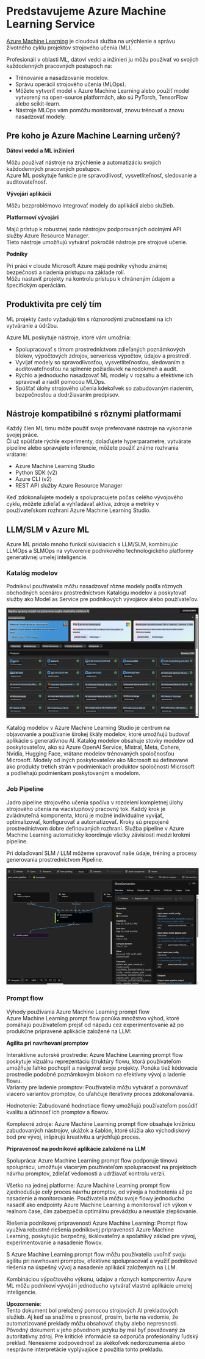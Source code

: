 # **Predstavujeme Azure Machine Learning Service**

[Azure Machine Learning](https://ml.azure.com?WT.mc_id=aiml-138114-kinfeylo) je cloudová služba na urýchlenie a správu životného cyklu projektov strojového učenia (ML).

Profesionáli v oblasti ML, dátoví vedci a inžinieri ju môžu používať vo svojich každodenných pracovných postupoch na:

- Trénovanie a nasadzovanie modelov.
- Správu operácií strojového učenia (MLOps).
- Môžete vytvoriť model v Azure Machine Learning alebo použiť model vytvorený na open-source platformách, ako sú PyTorch, TensorFlow alebo scikit-learn.
- Nástroje MLOps vám pomôžu monitorovať, znovu trénovať a znovu nasadzovať modely.

## Pre koho je Azure Machine Learning určený?

**Dátoví vedci a ML inžinieri**

Môžu používať nástroje na zrýchlenie a automatizáciu svojich každodenných pracovných postupov.  
Azure ML poskytuje funkcie pre spravodlivosť, vysvetliteľnosť, sledovanie a auditovateľnosť.

**Vývojári aplikácií**

Môžu bezproblémovo integrovať modely do aplikácií alebo služieb.

**Platformoví vývojári**

Majú prístup k robustnej sade nástrojov podporovaných odolnými API služby Azure Resource Manager.  
Tieto nástroje umožňujú vytvárať pokročilé nástroje pre strojové učenie.

**Podniky**

Pri práci v cloude Microsoft Azure majú podniky výhodu známej bezpečnosti a riadenia prístupu na základe rolí.  
Môžu nastaviť projekty na kontrolu prístupu k chráneným údajom a špecifickým operáciám.

## Produktivita pre celý tím
ML projekty často vyžadujú tím s rôznorodými zručnosťami na ich vytváranie a údržbu.

Azure ML poskytuje nástroje, ktoré vám umožnia:
- Spolupracovať s tímom prostredníctvom zdieľaných poznámkových blokov, výpočtových zdrojov, serverless výpočtov, údajov a prostredí.
- Vyvíjať modely so spravodlivosťou, vysvetliteľnosťou, sledovaním a auditovateľnosťou na splnenie požiadaviek na rodokmeň a audit.
- Rýchlo a jednoducho nasadzovať ML modely v rozsahu a efektívne ich spravovať a riadiť pomocou MLOps.
- Spúšťať úlohy strojového učenia kdekoľvek so zabudovaným riadením, bezpečnosťou a dodržiavaním predpisov.

## Nástroje kompatibilné s rôznymi platformami

Každý člen ML tímu môže použiť svoje preferované nástroje na vykonanie svojej práce.  
Či už spúšťate rýchle experimenty, dolaďujete hyperparametre, vytvárate pipeline alebo spravujete inferencie, môžete použiť známe rozhrania vrátane:
- Azure Machine Learning Studio
- Python SDK (v2)
- Azure CLI (v2)
- REST API služby Azure Resource Manager

Keď zdokonaľujete modely a spolupracujete počas celého vývojového cyklu, môžete zdieľať a vyhľadávať aktíva, zdroje a metriky v používateľskom rozhraní Azure Machine Learning Studio.

## **LLM/SLM v Azure ML**

Azure ML pridalo mnoho funkcií súvisiacich s LLM/SLM, kombinujúc LLMOps a SLMOps na vytvorenie podnikového technologického platformy generatívnej umelej inteligencie.

### **Katalóg modelov**

Podnikoví používatelia môžu nasadzovať rôzne modely podľa rôznych obchodných scenárov prostredníctvom Katalógu modelov a poskytovať služby ako Model as Service pre podnikových vývojárov alebo používateľov.

![models](../../../../translated_images/models.2450411eac222e539ffb55785a8f550d01be1030bd8eb67c9c4f9ae4ca5d64be.sk.png)

Katalóg modelov v Azure Machine Learning Studio je centrum na objavovanie a používanie širokej škály modelov, ktoré umožňujú budovať aplikácie s generatívnou AI. Katalóg modelov obsahuje stovky modelov od poskytovateľov, ako sú Azure OpenAI Service, Mistral, Meta, Cohere, Nvidia, Hugging Face, vrátane modelov trénovaných spoločnosťou Microsoft. Modely od iných poskytovateľov ako Microsoft sú definované ako produkty tretích strán v podmienkach produktov spoločnosti Microsoft a podliehajú podmienkam poskytovaným s modelom.

### **Job Pipeline**

Jadro pipeline strojového učenia spočíva v rozdelení kompletnej úlohy strojového učenia na viacstupňový pracovný tok. Každý krok je zvládnuteľná komponenta, ktorú je možné individuálne vyvíjať, optimalizovať, konfigurovať a automatizovať. Kroky sú prepojené prostredníctvom dobre definovaných rozhraní. Služba pipeline v Azure Machine Learning automaticky koordinuje všetky závislosti medzi krokmi pipeline.

Pri dolaďovaní SLM / LLM môžeme spravovať naše údaje, tréning a procesy generovania prostredníctvom Pipeline.

![finetuning](../../../../translated_images/finetuning.b52e4aa971dfd8d3c668db913a2b419380533bd3a920d227ec19c078b7b3f309.sk.png)

### **Prompt flow**

Výhody používania Azure Machine Learning prompt flow  
Azure Machine Learning prompt flow ponúka množstvo výhod, ktoré pomáhajú používateľom prejsť od nápadu cez experimentovanie až po produkčne pripravené aplikácie založené na LLM:

**Agilita pri navrhovaní promptov**

Interaktívne autorské prostredie: Azure Machine Learning prompt flow poskytuje vizuálnu reprezentáciu štruktúry flowu, ktorá používateľom umožňuje ľahko pochopiť a navigovať svoje projekty. Ponúka tiež kódovacie prostredie podobné poznámkovým blokom na efektívny vývoj a ladenie flowu.  
Varianty pre ladenie promptov: Používatelia môžu vytvárať a porovnávať viacero variantov promptov, čo uľahčuje iteratívny proces zdokonaľovania.

Hodnotenie: Zabudované hodnotiace flowy umožňujú používateľom posúdiť kvalitu a účinnosť ich promptov a flowov.

Komplexné zdroje: Azure Machine Learning prompt flow obsahuje knižnicu zabudovaných nástrojov, ukážok a šablón, ktoré slúžia ako východiskový bod pre vývoj, inšpirujú kreativitu a urýchľujú proces.

**Pripravenosť na podnikové aplikácie založené na LLM**

Spolupráca: Azure Machine Learning prompt flow podporuje tímovú spoluprácu, umožňuje viacerým používateľom spolupracovať na projektoch návrhu promptov, zdieľať vedomosti a udržiavať kontrolu verzií.

Všetko na jednej platforme: Azure Machine Learning prompt flow zjednodušuje celý proces návrhu promptov, od vývoja a hodnotenia až po nasadenie a monitorovanie. Používatelia môžu svoje flowy jednoducho nasadiť ako endpointy Azure Machine Learning a monitorovať ich výkon v reálnom čase, čím zabezpečia optimálnu prevádzku a neustále zlepšovanie.

Riešenia podnikovej pripravenosti Azure Machine Learning: Prompt flow využíva robustné riešenia podnikovej pripravenosti Azure Machine Learning, poskytujúc bezpečný, škálovateľný a spoľahlivý základ pre vývoj, experimentovanie a nasadenie flowov.

S Azure Machine Learning prompt flow môžu používatelia uvoľniť svoju agilitu pri navrhovaní promptov, efektívne spolupracovať a využiť podnikové riešenia na úspešný vývoj a nasadenie aplikácií založených na LLM.

Kombináciou výpočtového výkonu, údajov a rôznych komponentov Azure ML môžu podnikoví vývojári jednoducho vytvárať vlastné aplikácie umelej inteligencie.

**Upozornenie**:  
Tento dokument bol preložený pomocou strojových AI prekladových služieb. Aj keď sa snažíme o presnosť, prosím, berte na vedomie, že automatizované preklady môžu obsahovať chyby alebo nepresnosti. Pôvodný dokument v jeho pôvodnom jazyku by mal byť považovaný za autoritatívny zdroj. Pre kritické informácie sa odporúča profesionálny ľudský preklad. Nenesieme zodpovednosť za akékoľvek nedorozumenia alebo nesprávne interpretácie vyplývajúce z použitia tohto prekladu.